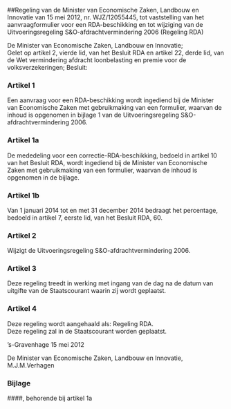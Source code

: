 <meta http-equiv='Content-Type' content='text/html; charset=utf-8' />

##Regeling van de Minister van Economische Zaken, Landbouw en Innovatie van 15 mei 2012, nr. WJZ/12055445, tot vaststelling van het aanvraagformulier voor een RDA-beschikking en tot wijziging van de Uitvoeringsregeling S&O-afdrachtvermindering 2006 (Regeling RDA)

De Minister van Economische Zaken, Landbouw en Innovatie;  
Gelet op artikel 2, vierde lid, van het Besluit RDA en artikel 22, derde lid, van de Wet vermindering afdracht loonbelasting en premie voor de volksverzekeringen;
Besluit:    

### Artikel  1  

Een aanvraag voor een RDA-beschikking wordt ingediend bij de Minister van Economische Zaken met gebruikmaking van een formulier, waarvan de inhoud is opgenomen in bijlage 1 van de Uitvoeringsregeling S&O-afdrachtvermindering 2006.  

### Artikel  1a  

De mededeling voor een correctie-RDA-beschikking, bedoeld in artikel 10 van het Besluit RDA, wordt ingediend bij de Minister van Economische Zaken met gebruikmaking van een formulier, waarvan de inhoud is opgenomen in de bijlage.  

### Artikel  1b  

Van 1 januari 2014 tot en met 31 december 2014 bedraagt het percentage, bedoeld in artikel 7, eerste lid, van het Besluit RDA, 60.  

### Artikel  2  

Wijzigt de Uitvoeringsregeling S&O-afdrachtvermindering 2006.   

### Artikel  3  

Deze regeling treedt in werking met ingang van de dag na de datum van uitgifte van de Staatscourant waarin zij wordt geplaatst.  

### Artikel  4  

Deze regeling wordt aangehaald als: Regeling RDA.  
Deze regeling zal in de Staatscourant worden geplaatst.   

’s-Gravenhage 
15 mei 2012   

De 
Minister van Economische Zaken, Landbouw en Innovatie,
M.J.M.Verhagen  

### Bijlage  

####, behorende bij artikel 1a 

![]()

